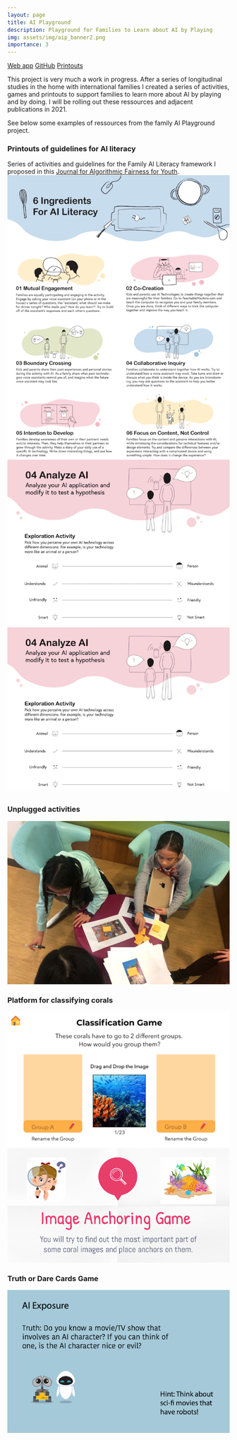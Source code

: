 ```yaml
---
layout: page
title: AI Playground
description: Playground for Families to Learn about AI by Playing
img: assets/img/aip_banner2.png
importance: 3
---
```

[Web app](https://aiplayground.me)
[GitHub](https://github.com/hackidemia/coraland)
[Printouts](assets/pdf/AI_Literacy_Family_printouts.pdf)

This project is very much a work in progress. After a series of longitudinal studies in the home with international families I created a series of activities, games and printouts to support families to learn more about AI by playing and by doing. I will be rolling out these ressources and adjacent publications in 2021. 

See below some examples of ressources from the family AI Playground project. 

### Printouts of guidelines for AI literacy 
Series of activities and guidelines for the Family AI Literacy framework I proposed in this [Journal for Algorithmic Fairness for Youth](assets/pdf/JODS_Author_Draft_The_4As__Ask__Adapt__Author__Analyze___AI_Literacy_Framework_for_Families.pdf). 
![6 Ingredients AI Literacy](/assets/img/aip_6_ingredients.png)
![Example printouts posters](/assets/img/aip_printout_analyze.png)
![Example printouts posters](/assets/img/aip_printout_analyze.png)

### Unplugged activities 
![Example unplugged activities](/assets/img/aip_coraland_kids.png)

### Platform for classifying corals 
![Example coraland classification game](/assets/img/aip_classification.png)
![Example coraland anchor game](/assets/img/aip_achors.png)

### Truth or Dare Cards Game 
![Truth Dare Cards](/assets/img/aip_truth_dare_cards.png)
